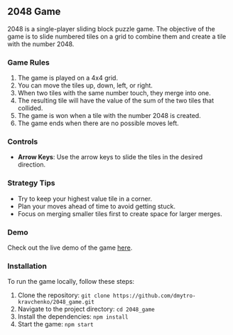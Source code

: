   ## 2048 Game

  2048 is a single-player sliding block puzzle game. The objective of the game is to slide numbered tiles on a grid to combine them and create a tile with the number 2048.

  ### Game Rules

  1. The game is played on a 4x4 grid.
  2. You can move the tiles up, down, left, or right.
  3. When two tiles with the same number touch, they merge into one.
  4. The resulting tile will have the value of the sum of the two tiles that collided.
  5. The game is won when a tile with the number 2048 is created.
  6. The game ends when there are no possible moves left.

  ### Controls

  - **Arrow Keys**: Use the arrow keys to slide the tiles in the desired direction.

  ### Strategy Tips

  - Try to keep your highest value tile in a corner.
  - Plan your moves ahead of time to avoid getting stuck.
  - Focus on merging smaller tiles first to create space for larger merges.

  ### Demo

  Check out the live demo of the game [here](https://dmytro-kravchenko.github.io/2048_game/).

  ### Installation

  To run the game locally, follow these steps:

  1. Clone the repository:
    ```git clone https://github.com/dmytro-kravchenko/2048_game.git```
  1. Navigate to the project directory:
    ```cd 2048_game```
  2. Install the dependencies:
    ```npm install```
  3. Start the game:
    ```npm start```
